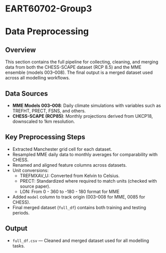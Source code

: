 # EART60702-Group3
# Data Preprocessing 

## Overview
This section contains the full pipeline for collecting, cleaning, and merging data from both the CHESS-SCAPE dataset (RCP 8.5) and the MME ensemble (models 003–008). The final output is a merged dataset used across all modelling workflows.

## Data Sources
- **MME Models 003–008**: Daily climate simulations with variables such as TREFHT, PRECT, FSNS, and others.
- **CHESS-SCAPE (RCP85)**: Monthly projections derived from UKCP18, downscaled to 1km resolution.

## Key Preprocessing Steps
- Extracted Manchester grid cell for each dataset.
- Resampled MME daily data to monthly averages for comparability with CHESS.
- Renamed and aligned feature columns across datasets.
- Unit conversions:
  - TREFMXAV_U: Converted from Kelvin to Celsius.
  - PRECT: Standardized where required to match units (checked with source paper).
  - LON: From 0 - 360 to -180 - 180 format for MME
- Added `model` column to track origin (003–008 for MME, 0085 for CHESS).
- Final merged dataset (`full_df`) contains both training and testing periods.

## Output
- `full_df.csv` — Cleaned and merged dataset used for all modelling tasks.
